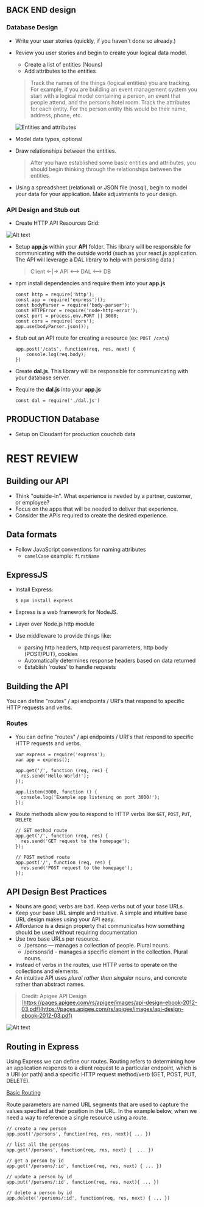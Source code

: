 ## BACK END design

### Database Design
- Write your user stories (quickly, if you haven't done so already.)
- Review you user stories and begin to create your logical data model.
  - Create a list of entities (Nouns)
  - Add attributes to the entities

  > Track the names of the things (logical entities) you are tracking. For example, if you are building an event management system you start with a logical model containing a person, an event that people attend, and the person’s hotel room. Track the attributes for each entity. For the person entity this would be their name, address, phone, etc.

  ![Entities and attributes](https://mysql.how2js.com/static/assets/img/simple-entities.png)

- Model data types, optional

- Draw relationships between the entities.

  > After you have established some basic entities and attributes, you should begin thinking through the relationships between the entities.

- Using a spreadsheet (relational) or JSON file (nosql), begin to model your data for your application.  Make adjustments to your design.

### API Design and Stub out

- Create HTTP API Resources Grid:

![Alt text](/static/assets/img/reliefREST.png)

- Setup **app.js** within your **API** folder.  This library will be responsible for communicating with the outside world (such as your react.js application.  The API will leverage a DAL library to help with persisting data.)

  > Client <-|-> API <--> DAL <--> DB

- npm install dependencies and require them into your **app.js**

  ```
  const http = require('http');
  const app = require('express')();
  const bodyParser = require('body-parser');
  const HTTPError = require('node-http-error');
  const port = process.env.PORT || 3000;
  const cors = require('cors');
  app.use(bodyParser.json());
  ```

- Stub out an API route for creating a resource (ex: `POST /cats`)

  ```
  app.post('/cats', function(req, res, next) {
      console.log(req.body);
  })
  ```

- Create **dal.js**.  This library will be responsible for communicating with your database server.
- Require the **dal.js** into your **app.js**

  ```
  const dal = require('./dal.js')
  ```

## PRODUCTION Database

- Setup on Cloudant for production couchdb data

# REST REVIEW

## Building our API

- Think "outside-in".  What experience is needed by a partner, customer, or employee?
- Focus on the apps that will be needed to deliver that experience.
- Consider the APIs required to create the desired experience.

## Data formats

- Follow JavaScript conventions for naming attributes
  * `camelCase`  example: `firstName`

## ExpressJS

- Install Express:

  ```
  $ npm install express
  ```

- Express is a web framework for NodeJS.
- Layer over Node.js http module
- Use middleware to provide things like:
  * parsing http headers, http request parameters, http body (POST/PUT), cookies
  * Automatically determines response headers based on data returned
  * Establish 'routes' to handle requests

## Building the API

You can define "routes" / api endpoints / URI's that respond to specific HTTP requests and verbs.

### Routes

- You can define "routes" / api endpoints / URI's that respond to specific HTTP requests and verbs.

  ```
  var express = require('express');
  var app = express();

  app.get('/', function (req, res) {
    res.send('Hello World!');
  });

  app.listen(3000, function () {
    console.log('Example app listening on port 3000!');
  });
  ```

- Route methods allow you to respond to HTTP verbs like `GET`, `POST`, `PUT`, `DELETE`

  ```
  // GET method route
  app.get('/', function (req, res) {
    res.send('GET request to the homepage');
  });

  // POST method route
  app.post('/', function (req, res) {
    res.send('POST request to the homepage');
  });
  ```

## API Design Best Practices

  - Nouns are good; verbs are bad. Keep verbs out of your base URLs.
  - Keep your base URL simple and intuitive.  A simple and intuitive base URL design makes using your API easy.
  - Affordance is a design property that communicates how something should be used without requiring documentation
  - Use two base URLs per resource.
      * /persons — manages a collection of people. Plural nouns.
      * /persons/id  - manages a specific element in the collection. Plural nouns.
  - Instead of verbs in the routes, use HTTP verbs to operate on the collections and elements.
  - An intuitive API uses _plural rather than singular_ nouns, and concrete rather than abstract names.

  > Credit: Apigee API Design  [https://pages.apigee.com/rs/apigee/images/api-design-ebook-2012-03.pdf](https://pages.apigee.com/rs/apigee/images/api-design-ebook-2012-03.pdf)

  ![Alt text](/static/assets/img/reliefREST.png)

## Routing in Express

Using Express we can define our routes.  Routing refers to determining how an application responds to a client request to a particular endpoint, which is a URI (or path) and a specific HTTP request method/verb (GET, POST, PUT, DELETE).  

[Basic Routing](https://expressjs.com/en/starter/basic-routing.html)

Route parameters are named URL segments that are used to capture the values specified at their position in the URL.  In the example below, when we need a way to reference a single resource using a route.

```
// create a new person
app.post('/persons', function(req, res, next){ ... })

// list all the persons
app.get('/persons', function(req, res, next) {  ... })

// get a person by id
app.get('/persons/:id', function(req, res, next) { ... })

// update a person by id
app.put('/persons/:id', function(req, res, next){ ... })

// delete a person by id
app.delete('/persons/:id', function(req, res, next) { ... })
```
